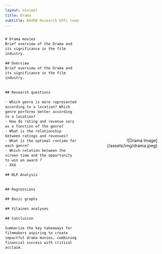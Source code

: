 ```yaml
---
layout: minimal
title: Drama
subtitle: BAVMA Research EPFL team
---
```


<div style="display: flex; justify-content: space-between; align-items: center;">

  <div style="flex: 1; text-align: left;">
  
    # Drama movies
    Brief overview of the Drama and its significance in the film industry.

    ## Overview
    Brief overview of the Drama and its significance in the film industry.


    ## Research questions

    - Which genre is more represented according to a location? Which genre performs better according to a location?
    - How do rating and revenue vary as a function of the genre?
    - What is the relationship between ratings and revenues?
    - What is the optimal runtime for each genre?
    - Which relation between the screen time and the opportunity to win an award ?
    - XXX

    ## NLP Analysis


    ## Regressions

    ## Basic graphs

    ## Vilaines analyses

    ## Conclusion
    
    Summarize the key takeaways for filmmakers aspiring to create impactful drama movies, combining financial success with critical acclaim.
    
  </div>

  <div style="flex: 1; text-align: right; padding-left: 20px;">
    ![Drama Image](/assets/img/drama.jpeg)
  </div>
  
</div>


